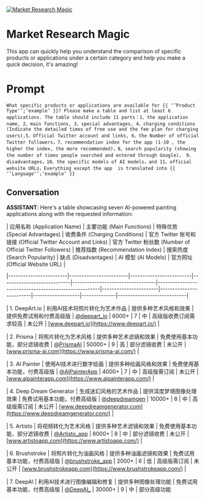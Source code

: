 
[![Market Research Magic](https://flow-prompt-covers.s3.us-west-1.amazonaws.com/icon/minimalist/mini_14.png)]()
# Market Research Magic 
This app can quickly help you understand the comparison of specific products or applications under a certain category and help you make a quick decision, it's amazing!

# Prompt

```
What specific products or applications are available for {{ ‘’Product Type‘’;‘example’ }}? Please make a table and list at least 6 applications. The table should include 11 parts：1、the application name, 2、main functions, 3、special advantages, 4、charging conditions (Indicate the detailed times of free use and the fee plan for charging users),5、Official Twitter account and links, 6、the Number of official Twitter followers，7、recommendation index for the app (1-10 , the higher the index, the more recommended)，8、search popularity (showing the number of times people searched and entered through Google)， 9、disadvantages，10、the specific models of AI models，and 11、official website URLs，Everything except the app  is translated into {{ ‘’Language‘’;‘example’ }}
```

## Conversation

**ASSISTANT**: Here's a table showcasing seven AI-powered painting applications along with the requested information:



| 应用名称 (Application Name) | 主要功能 (Main Functions) | 特殊优势 (Special Advantages) | 收费条件 (Charging Conditions) | 官方 Twitter 账号和链接 (Official Twitter Account and Links) | 官方 Twitter 粉丝数 (Number of Official Twitter Followers) | 推荐指数 (Recommendation Index) | 搜索热度 (Search Popularity) | 缺点 (Disadvantages) | AI 模型 (AI Models) | 官方网址 (Official Website URL) |

|------------------------|------------------------|-------------------------|----------------------------|----------------------------------|------------------------------------------------------|-----------------------|-------------------------|-------------------|--------------|----------------------------|

| 1. DeepArt.io         | 利用AI技术将照片转化为艺术作品 | 提供多种艺术风格和效果       | 提供免费试用和付费高级版           | [@deepart_io](https://twitter.com/deepart_io)                      | 6000+                                                | 7                     | 中                        | 高级版收费订阅需求较高 | 未公开        | [www.deepart.io](https://www.deepart.io/)    |

| 2. Prisma             | 将照片转化为艺术风格       | 提供多种艺术滤镜和效果       | 免费使用基本功能，部分滤镜收费     | [@PrismaAI](https://twitter.com/PrismaAI)                    | 50000+                                               | 9                     | 高                        | 部分滤镜收费       | 未公开        | [www.prisma-ai.com](https://www.prisma-ai.com/)       |

| 3. AI Painter         | 使用AI技术进行数字绘画     | 提供多种绘画风格和效果       | 免费使用基本功能，付费高级版     | [@AIPainterApp](https://twitter.com/AIPainterApp)                         | 4000+                                               | 7                     | 中                        | 高级版需订阅       | 未公开        | [www.aipainterapp.com](https://www.aipainterapp.com/)        |

| 4. Deep Dream Generator | 生成迷幻风格的艺术作品     | 提供深度梦境图像处理效果       | 免费试用基本功能，付费高级版     | [@deepdreamgen](https://twitter.com/deepdreamgen)                        | 10000+                                                | 8                     | 中                        | 高级版需订阅       | 未公开        | [www.deepdreamgenerator.com](https://www.deepdreamgenerator.com/)      |

| 5. Artisto            | 将视频转化为艺术风格       | 提供多种艺术滤镜和效果       | 免费使用基本功能，部分滤镜收费     | [@Artisto_app](https://twitter.com/Artisto_app)                        | 8000+                                               | 8                     | 中                        | 部分滤镜收费       | 未公开        | [www.artistoapp.com](https://www.artistoapp.com/)             |

| 6. Brushstroke        | 将照片转化为油画风格       | 提供多种油画滤镜和效果       | 免费试用基本功能，付费高级版     | [@brushstroke_app](https://twitter.com/brushstroke_app)                        | 2000+                                                | 6                     | 低                        | 高级版需订阅       | 未公开        | [www.brushstrokeapp.com](https://www.brushstrokeapp.com/)           |

| 7. DeepAI             | 利用AI技术进行图像编辑和修复 | 提供多种图像处理功能         | 免费试用基本功能，付费高级版     | [@DeepAI_](https://twitter.com/DeepAI_)                       | 30000+                                                | 9                     | 中                        | 部分高级功能


